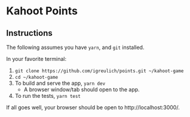 # Kahoot Points

## Instructions

The following assumes you have `yarn`, and `git` installed.

In your favorite terminal:

1. `git clone https://github.com/igreulich/points.git ~/kahoot-game`
1. `cd ~/kahoot-game`
1. To build and serve the app, `yarn dev`
   - A browser window/tab should open to the app.
1. To run the tests, `yarn test`

If all goes well, your browser should be open to http://localhost:3000/.
